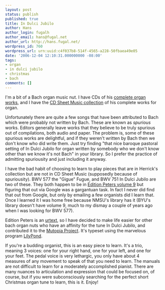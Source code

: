 ```yaml
---
layout: post
status: publish
published: true
title: In Dulci Jubilo
author: Hans
author_login: fugalh
author_email: hans@fugal.net
author_url: http://hans.fugal.net/
wordpress_id: 760
wordpress_url: urn:uuid:c4f037b8-514f-4565-a228-50fbaea49e05
date: '2006-12-04 12:10:31.000000000 -08:00'
tags:
- organ
- in dulci jubilo
- christmas
- bach
comments: []
---
```

<p>I'm a bit of a Bach organ music nut. I have CDs of his <a href="http://www.hyperion-records.co.uk/details/44121.asp">complete organ works</a>, and I have the <a href="http://www.cdsheetmusic.com/products/organ.cfm">CD Sheet Music collection</a> of his complete works for organ. </p>

<p>Unfortunately there are quite a few songs that have been attributed to Bach which were probably not written by Bach. These are known as <em>spurious</em> works. Editors generally leave works that they believe to be truly spurious out of compilations, both audio and paper. The problem is, some of these spurious works are delightful, and if they weren't written by Bach then we don't know who did write them. Just try finding "that nice baroque pastoral setting of In Dulci Jubilo for organ written by somebody who we don't know other than we know it's not Bach" in your library. So I prefer the practice of admitting spuriousity and just including it anyway.</p>

<p>I have the bad habit of choosing to learn to play pieces that are in Herrick's collection but are not in CD Sheet Music (supposedly because of spuriousity). BWV 577 the "Gigue" Fugue, and BWV 751 In Dulci Jubilo are two of these. They both happen to be in <a href="http://www.edition-peters.com/php/stock_info.php?section=music&amp;pno=EP248">Edition Peters volume 9</a> but figuring that out via Google was a gargantuan task. In fact I never did find that out from Google, but only by emailing a few organists did I learn that. Once I learned it I was home free because NMSU's library has it (BYU's library doesn't have volume 9, much to my dismay a couple of years ago when I was looking for BWV 577). </p>

<p>Edition Peters is an <a href="http://en.wikipedia.org/wiki/Urtext_edition">urtext</a>, so I have decided to make life easier for other bach organ nuts who have an affinity for the tune In Dulci Jubilo, and contributed it to the <a href="http://www.mutopiaproject.org/cgibin/piece-info.cgi?id=884">Mutopia Project</a>. It's typeset using the marvelous program <a href="http://lilypond.org/web/">LilyPond</a>.</p>

<p>If you're a budding organist, this is an easy piece to learn. It's a trio, meaning 3 voices: one for your right hand, one for your left, and one for your feet. The pedal voice is very lethargic, you only have about 4 measures of any movement to speak of that you need to learn. The manuals are not difficult to learn for a moderately accomplished pianist. There are many nuances to articulation and expression that could be focused on, of course, but if you were subconsciously searching for the perfect short Christmas organ tune to learn, this is it. Enjoy!</p>
